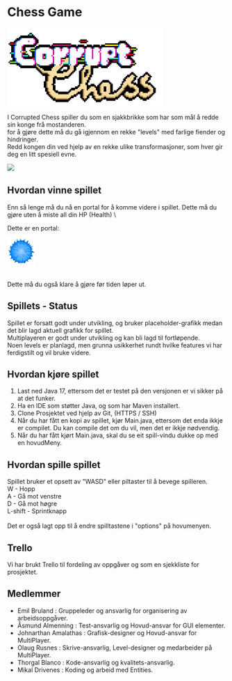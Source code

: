# Chess Game

![TitleImage](https://github.com/Thobla/Corrupt-Chess/blob/master/ReadMeAssets/corruptChess.png?raw=true)

I Corrupted Chess spiller du som en sjakkbrikke som har som mål å redde sin konge frå mostanderen. \
for å gjøre dette må du gå igjennom en rekke "levels" med farlige fiender og hindringer. \
Redd kongen din ved hjelp av en rekke ulike transformasjoner, som hver gir deg en litt spesiell evne.

<img src="https://github.com/Thobla/Corrupt-Chess/blob/master/ReadMeAssets/ReadMeAssets/pawnboi.gif?raw=true" width="200" heigth="200">

## Hvordan vinne spillet
Enn så lenge må du nå en portal for å komme videre i spillet. Dette må du gjøre uten å miste all din HP (Health) \

Dette er en portal:

![PortalImage](ReadMeAssets/Portal.gif)

 \
Dette må du også klare å gjøre før tiden løper ut.

## Spillets - Status
Spillet er forsatt godt under utvikling, og bruker placeholder-grafikk medan det blir lagd aktuell grafikk for spillet. \
Multiplayeren er godt under utvikling og kan bli lagd til fortløpende. \
Noen levels er planlagd, men grunna usikkerhet rundt hvilke features vi har ferdigstilt og vil bruke videre.

## Hvordan kjøre spillet
1. Last ned Java 17, ettersom det er testet på den versjonen er vi sikker på at det funker.
2. Ha en IDE som støtter Java, og som har Maven installert. 
3. Clone Prosjektet ved hjelp av Git, (HTTPS / SSH)
4. Når du har fått en kopi av spillet, kjør Main.java, ettersom det enda ikkje
er compilet. Du kan compile det om du vil, men det er ikkje nødvendig.
5. Når du har fått kjørt Main.java, skal du se eit spill-vindu dukke op med en hovudMeny.

## Hvordan spille spillet
Spillet bruker et opsett av "WASD" eller piltaster til å bevege spilleren. \
W - Hopp \
A - Gå mot venstre \
D - Gå mot høgre \
L-shift - Sprintknapp \
 \
Det er også lagt opp til å endre spilltastene i "options" på hovumenyen.

## Trello
Vi har brukt Trello til fordeling av oppgåver og som en sjekkliste for prosjektet. 

## Medlemmer
- Emil Bruland : Gruppeleder og ansvarlig for organisering av arbeidsoppgåver.
- Åsmund Almenning : Test-ansvarlig og Hovud-ansvar for GUI elementer.
- Johnarthan Amalathas : Grafisk-designer og Hovud-ansvar for MultiPlayer.
- Olaug Rusnes : Skrive-ansvarlig, Level-designer og medarbeider på MultiPlayer.
- Thorgal Blanco : Kode-ansvarlig og kvalitets-ansvarlig.
- Mikal Drivenes : Koding og arbeid med Entities.
